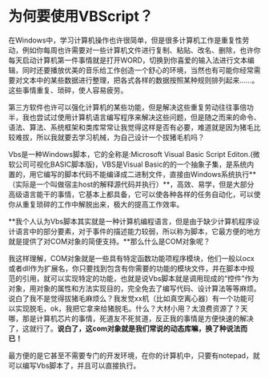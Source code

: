 # 为何要使用VBScript？

在Windows中，学习计算机操作也许很简单，但是很多计算机工作是重复性劳动，例如你每周也许需要对一些计算机文件进行复制、粘贴、改名、删除，也许你每天启动计算机第一件事情就是打开WORD，切换到你喜爱的输入法进行文本编辑，同时还要播放优美的音乐给工作创造一个舒心的环境，当然也有可能你经常需要对文本中的某些数据进行整理，把各式各样的数据按照某种规则排列起来……。这些事情重复、琐碎，使人容易疲劳。

第三方软件也许可以强化计算机的某些功能，但是解决这些重复劳动往往事倍功半，我也尝试过使用计算机语言编写程序来解决这些问题，但是随之而来的命令、语法、算法、系统框架和类库常常让我觉得这样是否有必要，难道就是因为猪毛比较难拔，所以我就要去学习机械，为自己设计一个拔猪毛机吗？

Vbs是一种Windows脚本，它的全称是:Microsoft Visual Basic Script Editon.(微软公司可视化BASIC脚本版)，VBS是Visual Basic的的一个抽象子集，是系统内置的，用它编写的脚本代码不能编译成二进制文件，直接由Windows系统执行**（实际是一个叫做宿主host的解释源代码并执行）**，高效、易学，但是大部分高级语言能干的事情，它基本上都具备，它可以使各种各样的任务自动化，可以使你从重复琐碎的工作中解脱出来，极大的提高工作效率。

**我个人认为Vbs脚本其实就是一种计算机编程语言，但是由于缺少计算机程序设计语言中的部分要素，对于事件的描述能力较弱，所以称为脚本，它最方便的地方就是提供了对COM对象的简便支持。**那么什么是COM对象呢？

我这样理解，COM对象就是一些具有特定函数功能项程序模块，他们一般以ocx或者dll作为扩展名，你只要找到包含有你需要的功能的模块文件，并在脚本中规范的引用，就可以实现特定的功能，也就是说Vbs脚本就是调用现成的“控件”作为对象，用对象的属性和方法实现目的，完全免去了编写代码、设计算法等等麻烦。说白了我不是觉得拔猪毛麻烦么？我发觉xx机（比如真空离心器）有一个功能可以实现脱毛，ok，我把它拿来给猪脱毛。什么？大材小用？太浪费资源了？天哪，那是计算机芯片的事情，死道友不死贫道，反正我的事情是方便快速的解决了，这就行了。**说白了，这com对象就是我们常说的动态库嘛，换了种说法而已！**

最方便的是它甚至不需要专门的开发环境，在你的计算机中，只要有notepad，就可以编写Vbs脚本了，并且可以直接执行。